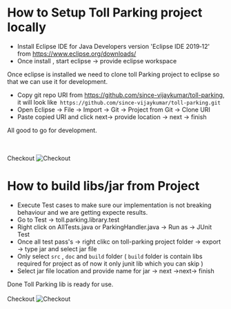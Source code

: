# How to Setup Toll Parking project locally
- Install Eclipse IDE for Java Developers version 'Eclipse IDE 2019‑12' from https://www.eclipse.org/downloads/
- Once install , start eclipse -> provide eclipse workspace

 Once eclipse is installed we need to clone toll Parking project to eclipse so that we can use it for development.
 - Copy git repo URI from https://github.com/since-vijaykumar/toll-parking, it will look like` https://github.com/since-vijaykumar/toll-parking.git`
 - Open Eclipse -> File -> Import -> Git -> Project from Git -> Clone URI
 - Paste copied URI and click next-> provide location -> next -> finish

All good to go for development.

</BR></BR>
Checkout
![Checkout](https://github.com/since-vijaykumar/toll-parking/blob/master/toll-parking/gif/Setup.gif)


# How to build libs/jar from Project
- Execute Test cases to make sure our implementation is not breaking behaviour and we are getting expecte results.
- Go to Test -> toll.parking.library.test 
- Right click on AllTests.java or ParkingHandler.java -> Run as -> JUnit Test
- Once all test pass's -> right clikc on toll-parking project folder -> export -> type jar and select jar file
- Only select `src` , `doc` and `build` folder ( `build` folder is contain libs required for project as of now it only junit lib which you can skip )
- Select jar file location and provide name for jar -> next ->next-> finish

Done Toll Parking lib is ready for use.
</BR></BR>
Checkout
![Checkout](https://github.com/since-vijaykumar/toll-parking/blob/master/toll-parking/gif/CreateLibs.gif)


